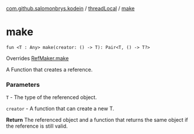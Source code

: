 [com.github.salomonbrys.kodein](../index.md) / [threadLocal](index.md) / [make](.)

# make

`fun <T : Any> make(creator: () -> T): Pair<T, () -> T?>`

Overrides [RefMaker.make](../-ref-maker/make.md)

A Function that creates a reference.

### Parameters

`T` - The type of the referenced object.

`creator` - A function that can create a new T.

**Return**
The referenced object and a function that returns the same object if the reference is still valid.

